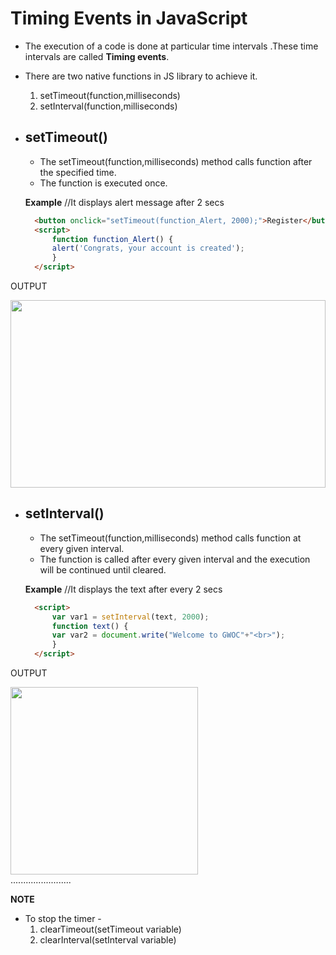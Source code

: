 # Timing Events in JavaScript
- The execution of a code is done at particular time intervals .These time intervals are called **Timing events**.
- There are two native functions in JS library to achieve it. 

    1. setTimeout(function,milliseconds)
    2. setInterval(function,milliseconds)
- ## setTimeout()
  - The setTimeout(function,milliseconds) method calls function after the specified time.
  - The function is executed once.
  
  **Example** //It displays alert message after 2 secs
  ```html
    <button onclick="setTimeout(function_Alert, 2000);">Register</button>
    <script>
        function function_Alert() {
        alert('Congrats, your account is created');
        }
    </script> 
OUTPUT 

<img src="https://github.com/I-ArchanaDash/winter-of-contributing/blob/c79206a52e252f75f80720f42f75884ba6b7e737/Web_Development/Javascript/Timing%20events%20in%20JavaScript/Images/Screenshot%202021-11-30%20183142.png" width="100%" height="300"> 

- ## setInterval()
  - The setTimeout(function,milliseconds) method calls function at every given interval.
  - The function is called after every given interval and the execution will be continued until cleared. 
  
  **Example** //It displays the text after every 2 secs 
  ```html
    <script>
        var var1 = setInterval(text, 2000);
        function text() {
        var var2 = document.write("Welcome to GWOC"+"<br>");
        }
    </script> 
OUTPUT 

<img src="https://github.com/I-ArchanaDash/winter-of-contributing/blob/c79206a52e252f75f80720f42f75884ba6b7e737/Web_Development/Javascript/Timing%20events%20in%20JavaScript/Images/Screenshot%202021-11-30%20183044.png" width="300" height="300"><br> ........................ 

**NOTE**
- To stop the timer - 
  1. clearTimeout(setTimeout variable) 
  2. clearInterval(setInterval variable)

  

